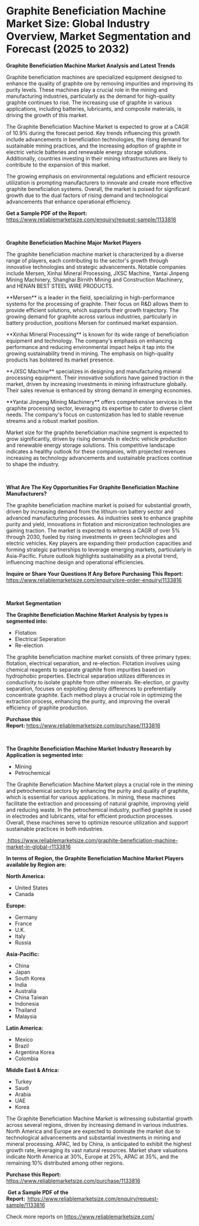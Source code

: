 <p><h1>Graphite Beneficiation Machine Market Size: Global Industry Overview, Market Segmentation and Forecast (2025 to 2032)</h1></p><p><strong>Graphite Beneficiation Machine Market Analysis and Latest Trends</strong></p>
<p><p>Graphite beneficiation machines are specialized equipment designed to enhance the quality of graphite ore by removing impurities and improving its purity levels. These machines play a crucial role in the mining and manufacturing industries, particularly as the demand for high-quality graphite continues to rise. The increasing use of graphite in various applications, including batteries, lubricants, and composite materials, is driving the growth of this market.</p><p>The Graphite Beneficiation Machine Market is expected to grow at a CAGR of 10.9% during the forecast period. Key trends influencing this growth include advancements in beneficiation technologies, the rising demand for sustainable mining practices, and the increasing adoption of graphite in electric vehicle batteries and renewable energy storage solutions. Additionally, countries investing in their mining infrastructures are likely to contribute to the expansion of this market.</p><p>The growing emphasis on environmental regulations and efficient resource utilization is prompting manufacturers to innovate and create more effective graphite beneficiation systems. Overall, the market is poised for significant growth due to the dual factors of rising demand and technological advancements that enhance operational efficiency.</p></p>
<p><strong>Get a Sample PDF of the Report:&nbsp;</strong> <a href="https://www.reliablemarketsize.com/enquiry/request-sample/1133816?utm_campaign=3511&utm_medium=2&utm_source=Github&utm_content=ia&utm_term=25032025&utm_id=graphite-beneficiation-machine">https://www.reliablemarketsize.com/enquiry/request-sample/1133816</a></p>
<p>&nbsp;</p>
<p><strong>Graphite Beneficiation Machine Major Market Players</strong></p>
<p><p>The graphite beneficiation machine market is characterized by a diverse range of players, each contributing to the sector's growth through innovative technologies and strategic advancements. Notable companies include Mersen, Xinhai Mineral Processing, JXSC Machine, Yantai Jinpeng Mining Machinery, Shanghai Birnith Mining and Construction Machinery, and HENAN BEST STEEL WIRE PRODUCTS.</p><p>**Mersen** is a leader in the field, specializing in high-performance systems for the processing of graphite. Their focus on R&D allows them to provide efficient solutions, which supports their growth trajectory. The growing demand for graphite across various industries, particularly in battery production, positions Mersen for continued market expansion.</p><p>**Xinhai Mineral Processing** is known for its wide range of beneficiation equipment and technology. The company's emphasis on enhancing performance and reducing environmental impact helps it tap into the growing sustainability trend in mining. The emphasis on high-quality products has bolstered its market presence.</p><p>**JXSC Machine** specializes in designing and manufacturing mineral processing equipment. Their innovative solutions have gained traction in the market, driven by increasing investments in mining infrastructure globally. Their sales revenue is enhanced by strong demand in emerging economies.</p><p>**Yantai Jinpeng Mining Machinery** offers comprehensive services in the graphite processing sector, leveraging its expertise to cater to diverse client needs. The company's focus on customization has led to stable revenue streams and a robust market position.</p><p>Market size for the graphite beneficiation machine segment is expected to grow significantly, driven by rising demands in electric vehicle production and renewable energy storage solutions. This competitive landscape indicates a healthy outlook for these companies, with projected revenues increasing as technology advancements and sustainable practices continue to shape the industry.</p></p>
<p>&nbsp;</p>
<p><strong>What Are The Key Opportunities For Graphite Beneficiation Machine Manufacturers?</strong></p>
<p><p>The graphite beneficiation machine market is poised for substantial growth, driven by increasing demand from the lithium-ion battery sector and advanced manufacturing processes. As industries seek to enhance graphite purity and yield, innovations in flotation and micronization technologies are gaining traction. The market is expected to witness a CAGR of over 5% through 2030, fueled by rising investments in green technologies and electric vehicles. Key players are expanding their production capacities and forming strategic partnerships to leverage emerging markets, particularly in Asia-Pacific. Future outlook highlights sustainability as a pivotal trend, influencing machine design and operational efficiencies.</p></p>
<p><strong>Inquire or Share Your Questions If Any Before Purchasing This Report:</strong> <a href="https://www.reliablemarketsize.com/enquiry/pre-order-enquiry/1133816?utm_campaign=3511&utm_medium=2&utm_source=Github&utm_content=ia&utm_term=25032025&utm_id=graphite-beneficiation-machine">https://www.reliablemarketsize.com/enquiry/pre-order-enquiry/1133816</a></p>
<p>&nbsp;</p>
<p><strong>Market Segmentation</strong></p>
<p><strong>The Graphite Beneficiation Machine Market Analysis by types is segmented into:</strong></p>
<p><ul><li>Flotation</li><li>Electrical Seperation</li><li>Re-election</li></ul></p>
<p><p>The graphite beneficiation machine market consists of three primary types: flotation, electrical separation, and re-election. Flotation involves using chemical reagents to separate graphite from impurities based on hydrophobic properties. Electrical separation utilizes differences in conductivity to isolate graphite from other minerals. Re-election, or gravity separation, focuses on exploiting density differences to preferentially concentrate graphite. Each method plays a crucial role in optimizing the extraction process, enhancing the purity, and improving the overall efficiency of graphite production.</p></p>
<p><strong>Purchase this Report:&nbsp;</strong><a href="https://www.reliablemarketsize.com/purchase/1133816?utm_campaign=3511&utm_medium=2&utm_source=Github&utm_content=ia&utm_term=25032025&utm_id=graphite-beneficiation-machine">https://www.reliablemarketsize.com/purchase/1133816</a></p>
<p>&nbsp;</p>
<p><strong>The Graphite Beneficiation Machine Market Industry Research by Application is segmented into:</strong></p>
<p><ul><li>Mining</li><li>Petrochemical</li></ul></p>
<p><p>The Graphite Beneficiation Machine Market plays a crucial role in the mining and petrochemical sectors by enhancing the purity and quality of graphite, which is essential for various applications. In mining, these machines facilitate the extraction and processing of natural graphite, improving yield and reducing waste. In the petrochemical industry, purified graphite is used in electrodes and lubricants, vital for efficient production processes. Overall, these machines serve to optimize resource utilization and support sustainable practices in both industries.</p></p>
<p><a href="https://www.reliablemarketsize.com/graphite-beneficiation-machine-market-in-global-r1133816?utm_campaign=3511&utm_medium=2&utm_source=Github&utm_content=ia&utm_term=25032025&utm_id=graphite-beneficiation-machine">&nbsp;https://www.reliablemarketsize.com/graphite-beneficiation-machine-market-in-global-r1133816</a></p>
<p><strong>In terms of Region, the Graphite Beneficiation Machine Market Players available by Region are:</strong></p>
<p>
    <p> <strong> North America: </strong>
        <ul>
            <li>United States</li>
            <li>Canada</li>
        </ul>
        </p> 
    <p> <strong> Europe: </strong>
        <ul>
            <li>Germany</li>
            <li>France</li>
            <li>U.K.</li>
            <li>Italy</li>
            <li>Russia</li>
        </ul>
        </p> 
    <p> <strong> Asia-Pacific: </strong>
        <ul>
            <li>China</li>
            <li>Japan</li>
            <li>South Korea</li>
            <li>India</li>
            <li>Australia</li>
            <li>China Taiwan</li>
            <li>Indonesia</li>
            <li>Thailand</li>
            <li>Malaysia</li>
        </ul>
        </p> 
    <p> <strong> Latin America: </strong>
        <ul>
            <li>Mexico</li>
            <li>Brazil</li>
            <li>Argentina Korea</li>
            <li>Colombia</li>
        </ul>
        </p> 
    <p> <strong> Middle East & Africa: </strong>
        <ul>
            <li>Turkey</li>
            <li>Saudi</li>
            <li>Arabia</li>
            <li>UAE</li>
            <li>Korea</li>
        </ul>
    </p>
    </p>
<p><p>The Graphite Beneficiation Machine Market is witnessing substantial growth across several regions, driven by increasing demand in various industries. North America and Europe are expected to dominate the market due to technological advancements and substantial investments in mining and mineral processing. APAC, led by China, is anticipated to exhibit the highest growth rate, leveraging its vast natural resources. Market share valuations indicate North America at 30%, Europe at 25%, APAC at 35%, and the remaining 10% distributed among other regions.</p></p>
<p><strong>Purchase this Report: </strong><a href="https://www.reliablemarketsize.com/purchase/1133816?utm_campaign=3511&utm_medium=2&utm_source=Github&utm_content=ia&utm_term=25032025&utm_id=graphite-beneficiation-machine">https://www.reliablemarketsize.com/purchase/1133816</a></p>
<p>&nbsp;<strong>Get a Sample PDF of the Report:&nbsp;&nbsp;</strong><a href="https://www.reliablemarketsize.com/enquiry/request-sample/1133816?utm_campaign=3511&utm_medium=2&utm_source=Github&utm_content=ia&utm_term=25032025&utm_id=graphite-beneficiation-machine">https://www.reliablemarketsize.com/enquiry/request-sample/1133816</a></p>
<p><strong></strong></p>
<p>Check more reports on <a href="https://www.reliablemarketsize.com/?utm_campaign=3511&utm_medium=2&utm_source=Github&utm_content=ia&utm_term=25032025&utm_id=graphite-beneficiation-machine">https://www.reliablemarketsize.com/</a></p>